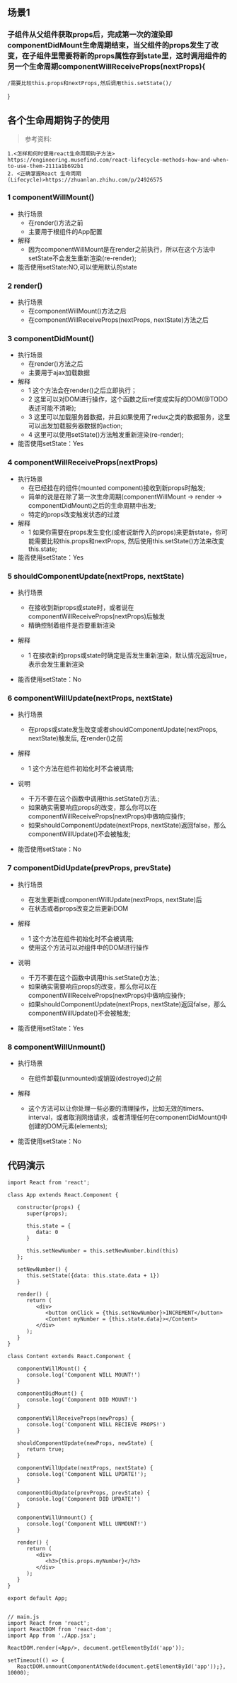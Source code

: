 ## 场景1
### 子组件从父组件获取props后，完成第一次的渲染即componentDidMount生命周期结束，当父组件的props发生了改变，在子组件里需要将新的props属性存到state里，这时调用组件的另一个生命周期componentWillReceiveProps(nextProps){
    /需要比较this.props和nextProps,然后调用this.setState()/
}

## 各个生命周期钩子的使用
> 参考资料:

    1.<怎样和何时使用react生命周期钩子方法> https://engineering.musefind.com/react-lifecycle-methods-how-and-when-to-use-them-2111a1b692b1
    2. <正确掌握React 生命周期(Lifecycle)>https://zhuanlan.zhihu.com/p/24926575


### 1 componentWillMount()
- 执行场景
    - 在render()方法之前
    - 主要用于根组件的App配置
- 解释
    - 因为componentWillMount是在render之前执行，所以在这个方法中setState不会发生重新渲染(re-render);
- 能否使用setState:NO,可以使用默认的state

### 2 render()

- 执行场景
    - 在componentWillMount()方法之后
    - 在componentWillReceiveProps(nextProps, nextState)方法之后

### 3 componentDidMount()
- 执行场景
    - 在render()方法之后
    - 主要用于ajax加载数据
- 解释
    - 1 这个方法会在render()之后立即执行；
    - 2 这里可以对DOM进行操作，这个函数之后ref变成实际的DOM(@TODO 表述可能不清晰);
    - 3 这里可以加载服务器数据，并且如果使用了redux之类的数据服务，这里可以出发加载服务器数据的action;
    - 4 这里可以使用setState()方法触发重新渲染(re-render);
- 能否使用setState：Yes

### 4 componentWillReceiveProps(nextProps)
- 执行场景
    - 在已经挂在的组件(mounted component)接收到新props时触发;
    - 简单的说是在除了第一次生命周期(componentWillMount -> render -> componentDidMount)之后的生命周期中出发;
    - 特定的props改变触发状态的过渡
- 解释
    - 1 如果你需要在props发生变化(或者说新传入的props)来更新state，你可能需要比较this.props和nextProps, 然后使用this.setState()方法来改变this.state;
- 能否使用setState：Yes

### 5 shouldComponentUpdate(nextProps, nextState)
- 执行场景
    - 在接收到新props或state时，或者说在componentWillReceiveProps(nextProps)后触发
    - 精确控制着组件是否要重新渲染
    
- 解释
    - 1 在接收新的props或state时确定是否发生重新渲染，默认情况返回true，表示会发生重新渲染
- 能否使用setState：No


### 6 componentWillUpdate(nextProps, nextState)
- 执行场景
    - 在props或state发生改变或者shouldComponentUpdate(nextProps, nextState)触发后, 在render()之前
    
- 解释
    - 1 这个方法在组件初始化时不会被调用;
- 说明
    - 千万不要在这个函数中调用this.setState()方法.;
    - 如果确实需要响应props的改变，那么你可以在componentWillReceiveProps(nextProps)中做响应操作;
    - 如果shouldComponentUpdate(nextProps, nextState)返回false，那么componentWillUpdate()不会被触发;
- 能否使用setState：No
### 7 componentDidUpdate(prevProps, prevState)
- 执行场景
    - 在发生更新或componentWillUpdate(nextProps, nextState)后
    - 在状态或者props改变之后更新DOM
    
- 解释
    - 1 这个方法在组件初始化时不会被调用;
    - 使用这个方法可以对组件中的DOM进行操作
- 说明
    - 千万不要在这个函数中调用this.setState()方法.;
    - 如果确实需要响应props的改变，那么你可以在componentWillReceiveProps(nextProps)中做响应操作;
    - 如果shouldComponentUpdate(nextProps, nextState)返回false，那么componentWillUpdate()不会被触发;
- 能否使用setState：Yes

### 8 componentWillUnmount()
- 执行场景
    - 在组件卸载(unmounted)或销毁(destroyed)之前
    
- 解释
    - 这个方法可以让你处理一些必要的清理操作，比如无效的timers、interval，或者取消网络请求，或者清理任何在componentDidMount()中创建的DOM元素(elements);
- 能否使用setState：No


## 代码演示
```
import React from 'react';

class App extends React.Component {

   constructor(props) {
      super(props);
		
      this.state = {
         data: 0
      }

      this.setNewNumber = this.setNewNumber.bind(this)
   };

   setNewNumber() {
      this.setState({data: this.state.data + 1})
   }

   render() {
      return (
         <div>
            <button onClick = {this.setNewNumber}>INCREMENT</button>
            <Content myNumber = {this.state.data}></Content>
         </div>
      );
   }
}

class Content extends React.Component {

   componentWillMount() {
      console.log('Component WILL MOUNT!')
   }

   componentDidMount() {
      console.log('Component DID MOUNT!')
   }

   componentWillReceiveProps(newProps) {    
      console.log('Component WILL RECIEVE PROPS!')
   }

   shouldComponentUpdate(newProps, newState) {
      return true;
   }

   componentWillUpdate(nextProps, nextState) {
      console.log('Component WILL UPDATE!');
   }

   componentDidUpdate(prevProps, prevState) {
      console.log('Component DID UPDATE!')
   }

   componentWillUnmount() {
      console.log('Component WILL UNMOUNT!')
   }
	
   render() {
      return (
         <div>
            <h3>{this.props.myNumber}</h3>
         </div>
      );
   }
}

export default App;


// main.js
import React from 'react';
import ReactDOM from 'react-dom';
import App from './App.jsx';

ReactDOM.render(<App/>, document.getElementById('app'));

setTimeout(() => {
   ReactDOM.unmountComponentAtNode(document.getElementById('app'));}, 10000);
```
    
